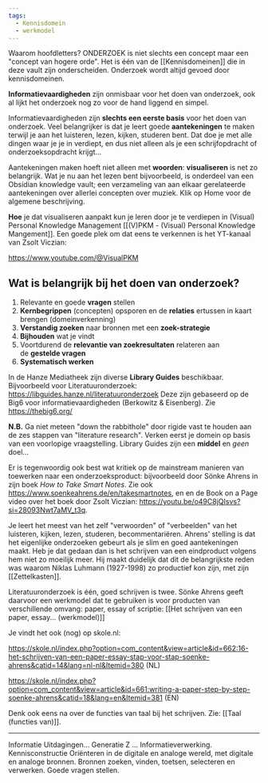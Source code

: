 ```yaml
---
tags:
  - Kennisdomein
  - werkmodel
---
```

Waarom hoofdletters? ONDERZOEK is niet slechts een concept maar een "concept van hogere orde". Het is één van de [[Kennisdomeinen]] die in deze vault zijn onderscheiden. Onderzoek wordt altijd gevoed door kennisdomeinen. 

**Informatievaardigheden** zijn onmisbaar voor het doen van onderzoek, ook al lijkt het onderzoek nog zo voor de hand liggend en simpel.

Informatievaardigheden zijn **slechts een eerste basis** voor het doen van onderzoek. Veel belangrijker is dat je leert goede **aantekeningen** te maken terwijl je aan het luisteren, lezen, kijken, studeren bent. Dat doe je met alle dingen waar je je in verdiept, en dus niet alleen als je een schrijfopdracht of onderzoeksopdracht krijgt...

Aantekeningen maken hoeft niet alleen met **woorden**: **visualiseren** is net zo belangrijk. Wat je nu aan het lezen bent bijvoorbeeld, is onderdeel van een Obsidian knowledge vault; een verzameling van aan elkaar gerelateerde aantekeningen over allerlei concepten over muziek.
Klik op Home voor de algemene beschrijving.

**Hoe** je dat visualiseren aanpakt kun je leren door je te verdiepen in (Visual) Personal Knowledge Management [[(V)PKM -  (Visual) Personal Knowledge Mangement]]. Een goede plek om dat eens te verkennen is het YT-kanaal van Zsolt Viczian:

https://www.youtube.com/@VisualPKM 

## Wat is belangrijk bij het doen van onderzoek?

1. Relevante en goede **vragen** stellen
2. **Kernbegrippen** (concepten) opsporen en de **relaties** ertussen in kaart brengen (domeinverkenning)
3. **Verstandig zoeken** naar bronnen met een **zoek-strategie**
4. **Bijhouden** wat je vindt
5. Voortdurend de **relevantie van zoekresultaten** relateren aan de **gestelde vragen**
6. **Systematisch werken**

In de Hanze Mediatheek zijn diverse **Library Guides** beschikbaar.
Bijvoorbeeld voor Literatuuronderzoek: https://libguides.hanze.nl/literatuuronderzoek
Deze zijn gebaseerd op de Big6 voor informatievaardigheden (Berkowitz & Eisenberg).
Zie https://thebig6.org/

**N.B.** Ga niet meteen "down the rabbithole" door rigide vast te houden aan de zes stappen van "literature research". Verken eerst je domein op basis van een voorlopige vraagstelling. Library Guides zijn een **middel** en *geen* doel... 

Er is tegenwoordig ook best wat kritiek op de mainstream manieren van toewerken naar een onderzoeksproduct: bijvoorbeeld door Sönke Ahrens in zijn boek *How to Take Smart Notes*. Zie ook https://www.soenkeahrens.de/en/takesmartnotes, en 
en de Book on a Page video over het boek door Zsolt Viczian: https://youtu.be/o49C8jQIsvs?si=28093Nwt7aMV_t3q. 

Je leert het meest van het zelf "verwoorden" of "verbeelden" van het luisteren, kijken, lezen, studeren, becommentariëren. Ahrens' stelling is dat het eigenlijke onderzoeken gebeurt als je slim en goed aantekeningen maakt. Heb je dat gedaan dan is het schrijven van een eindproduct volgens hem niet zo moeilijk meer. Hij maakt duidelijk dat dit de belangrijkste reden was waarom Niklas Luhmann (1927-1998) zo productief kon zijn, met zijn [[Zettelkasten]].

Literatuuronderzoek is één, goed schrijven is twee. 
Sönke Ahrens geeft daarvoor een werkmodel dat te gebruiken is voor producten van verschillende omvang: paper, essay of scriptie: [[Het schrijven van een paper, essay... (werkmodel)]]

Je vindt het ook (nog) op skole.nl:

https://skole.nl/index.php?option=com_content&view=article&id=662:16-het-schrijven-van-een-paper-essay-stap-voor-stap-soenke-ahrens&catid=14&lang=nl-nl&Itemid=380 (NL)

https://skole.nl/index.php?option=com_content&view=article&id=661:writing-a-paper-step-by-step-soenke-ahrens&catid=18&lang=en&Itemid=381  (EN)

Denk ook eens na over de functies van taal bij het schrijven. 
Zie: [[Taal (functies van)]]. 

---
Informatie
Uitdagingen...
Generatie Z ...
Informatieverwerking.
Kennisconstructie
Oriënteren in de digitale en analoge wereld, met digitale en analoge bronnen.
Bronnen zoeken, vinden, toetsen, selecteren en verwerken.
Goede vragen stellen.




